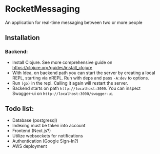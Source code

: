 # RocketMessaging

An application for real-time messaging between two or more people

## Installation

### Backend:

- Install Clojure. See more comprehensive guide on https://clojure.org/guides/install_clojure
- With Idea, on backend path you can start the server by creating a local REPL, starting via nREPL. Run with deps and pass `-A:dev` to options.
- Run `(go)` in the repl. Calling it again will restart the server.
- Backend starts on path `http://localhost:3000`. You can inspect Swagger-ui on `http://localhost:3000/swagger-ui`

## Todo list:

- Database (postgresql)
- Indexing must be taken into account
- Frontend (Next.js?)
- Utilize websockets for notifications
- Authentication (Google Sign-In?)
- AWS deployment
